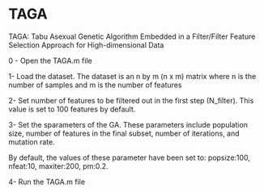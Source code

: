 # TAGA
TAGA: Tabu Asexual Genetic Algorithm Embedded in a Filter/Filter Feature Selection Approach for High-dimensional Data

0 - Open the TAGA.m file

1- Load the dataset. The dataset is an n by m (n x m) matrix where n is the number of samples and m is the number of features

2- Set number of features to be filtered out in the first step (N_filter). This value is set to 100 features by default.

3- Set the sparameters of the GA. These parameters include population size, number of features in the final subset, number of iterations, and mutation rate.

By default, the values of these parameter have been set to: popsize:100, nfeat:10, maxiter:200, pm:0.2.

4- Run the TAGA.m file
